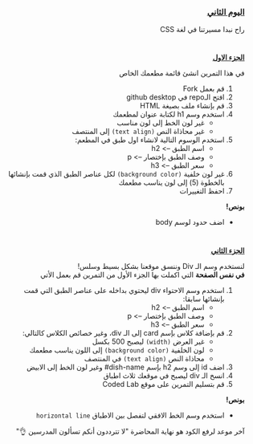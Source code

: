 <div dir=rtl>
<h3><a href="https://github.com/codedlabs/UC-web-cw-2">اليوم الثاني </a></h3></p>
<p dir="rtl">راح نبدا مسيرتنا في لغة CSS</p>
<h1></h1>
<p dir="rtl">
<strong><a href="https://docs.google.com/document/d/11QVBL7J35SeQ3HrlKFG2LgQIMVLAWsPwz0WK6kEmUhk/edit">الجزء الاول</a></strong></p>


في هذا التمرين انشئ قائمة مطعمك الخاص


1. قم بعمل Fork
2. افتح الـrepo في github desktop
3. قم بإنشاء ملف بصيغة HTML
4. استخدم وسم h1 لكتابة عنوان لمطعمك
    * غير لون الخط إلى لون مناسب
    * غير محاذاة النص `(text align)` إلى المنتصف
5. استخدم الوسوم التالية لانشاء اول طبق في المطعم:
    * اسم الطبق –> h2
    * وصف الطبق بإختصار –> p
    * سعر الطبق –> h3
6. غير لون خلفية `(background color)` لكل عناصر الطبق الذي قمت بإنشائها بالخطوة (5) إلى لون يناسب مطعمك
7. احفظ التغييرات
<p dir="rtl">
<strong>بونص!</strong></p>

* اضف حدود لوسم body 

  
<h1></h1>  
<p dir="rtl">
<strong><a href="https://docs.google.com/document/d/1zP_VcVfehg5ePOxFGd-I9YgvEpjd2MNCESVtPtiOx2I/edit">الجزء الثاني</a></strong></p>

لنستخدم وسم الـ Div وننسق موقعنا بشكل بسيط وسلس!\
**في نفس الصفحة** التي اكملت بها الجزء الأول من التمرين قم بعمل الأتي

1. استخدم وسم الاحتواء div ليحتوي بداخله على عناصر الطبق التي قمت بإنشائها سابقا:
    * اسم الطبق –> h2
    * وصف الطبق بإختصار –> p
    * سعر الطبق –> h3 
3. قم بإضافة كلاس بإسم card إلى الـ div، وغير خصائص الكلاس كالتالي:
    * غير العرض `(width)` ليصبح 500 بكسل
    * لون الخلفية `(background color)` إلى اللون يناسب مطعمك
    * محاذاة النص `(text align)` في المنتصف
4. اضف id إلى وسم h2 بإسم dish-name# وغير لون الخط إلى الابيض
5. انسخ الـ div ليصبح في موقعك ثلاث اطباق 
6. قم بتسليم التمرين على موقع Coded Lab

<strong>بونص!</strong></p>

* استخدم وسم الخط الافقي لتفصل بين الاطباق `horizontal line` 

آخر موعد لرفع الكود هو نهاية المحاضرة "لا تترددون أنكم تسألون المدرسين 👌"
  
</div>
